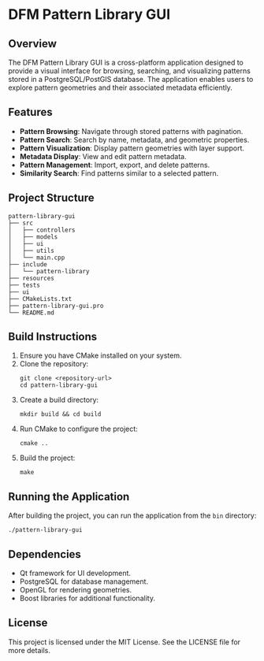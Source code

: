 # DFM Pattern Library GUI

## Overview
The DFM Pattern Library GUI is a cross-platform application designed to provide a visual interface for browsing, searching, and visualizing patterns stored in a PostgreSQL/PostGIS database. The application enables users to explore pattern geometries and their associated metadata efficiently.

## Features
- **Pattern Browsing**: Navigate through stored patterns with pagination.
- **Pattern Search**: Search by name, metadata, and geometric properties.
- **Pattern Visualization**: Display pattern geometries with layer support.
- **Metadata Display**: View and edit pattern metadata.
- **Pattern Management**: Import, export, and delete patterns.
- **Similarity Search**: Find patterns similar to a selected pattern.

## Project Structure
```
pattern-library-gui
├── src
│   ├── controllers
│   ├── models
│   ├── ui
│   ├── utils
│   └── main.cpp
├── include
│   └── pattern-library
├── resources
├── tests
├── ui
├── CMakeLists.txt
├── pattern-library-gui.pro
└── README.md
```

## Build Instructions
1. Ensure you have CMake installed on your system.
2. Clone the repository:
   ```
   git clone <repository-url>
   cd pattern-library-gui
   ```
3. Create a build directory:
   ```
   mkdir build && cd build
   ```
4. Run CMake to configure the project:
   ```
   cmake ..
   ```
5. Build the project:
   ```
   make
   ```

## Running the Application
After building the project, you can run the application from the `bin` directory:
```
./pattern-library-gui
```

## Dependencies
- Qt framework for UI development.
- PostgreSQL for database management.
- OpenGL for rendering geometries.
- Boost libraries for additional functionality.

## License
This project is licensed under the MIT License. See the LICENSE file for more details.